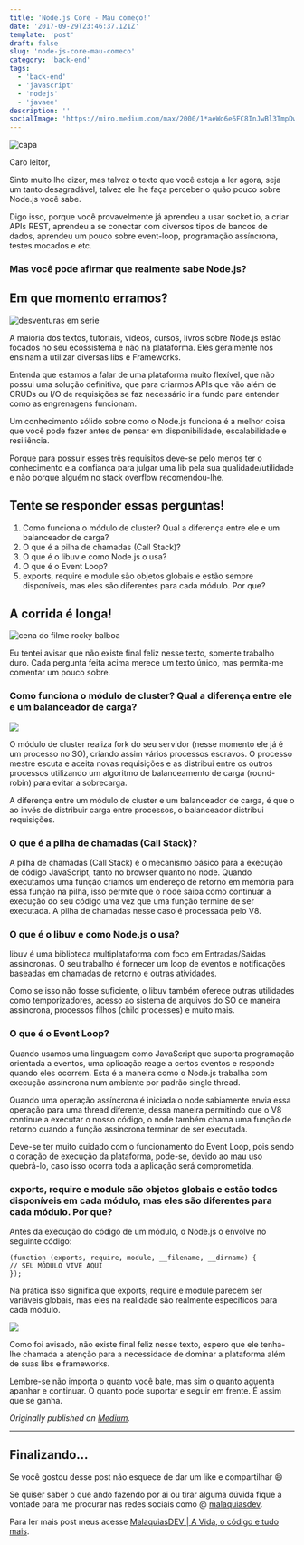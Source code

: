 ```yaml
---
title: 'Node.js Core - Mau começo!'
date: '2017-09-29T23:46:37.121Z'
template: 'post'
draft: false
slug: 'node-js-core-mau-comeco'
category: 'back-end'
tags:
  - 'back-end'
  - 'javascript'
  - 'nodejs'
  - 'javaee'
description: ''
socialImage: 'https://miro.medium.com/max/2000/1*aeWo6e6FC8InJwBl3TmpDw.jpeg'
---
```


![capa](https://miro.medium.com/max/2000/1*aeWo6e6FC8InJwBl3TmpDw.jpeg)

Caro leitor,

Sinto muito lhe dizer, mas talvez o texto que você esteja a ler agora, seja um tanto desagradável, talvez ele lhe faça perceber o quão pouco sobre Node.js você sabe.

Digo isso, porque você provavelmente já aprendeu a usar socket.io, a criar APIs REST, aprendeu a se conectar com diversos tipos de bancos de dados, aprendeu um pouco sobre event-loop, programação assíncrona, testes mocados e etc.

### Mas você pode afirmar que realmente sabe Node.js?

## Em que momento erramos?

![desventuras em serie](https://miro.medium.com/max/800/1*KsgkyukZY8usqw9iFrHHuA.png)

A maioria dos textos, tutoriais, vídeos, cursos, livros sobre Node.js estão focados no seu ecossistema e não na plataforma. Eles geralmente nos ensinam a utilizar diversas libs e Frameworks.

Entenda que estamos a falar de uma plataforma muito flexível, que não possui uma solução definitiva, que para criarmos APIs que vão além de CRUDs ou I/O de requisições se faz necessário ir a fundo para entender como as engrenagens funcionam.

Um conhecimento sólido sobre como o Node.js funciona é a melhor coisa que você pode fazer antes de pensar em disponibilidade, escalabilidade e resiliência.

Porque para possuir esses três requisitos deve-se pelo menos ter o conhecimento e a confiança para julgar uma lib pela sua qualidade/utilidade e não porque alguém no stack overflow recomendou-lhe.

## Tente se responder essas perguntas!

1. Como funciona o módulo de cluster? Qual a diferença entre ele e um balanceador de carga?
2. O que é a pilha de chamadas (Call Stack)?
3. O que é o libuv e como Node.js o usa?
4. O que é o Event Loop?
5. exports, require e module são objetos globais e estão sempre disponíveis, mas eles são diferentes para cada módulo. Por que?

## A corrida é longa!

![cena do filme rocky balboa](https://miro.medium.com/max/1920/1*ZgzZOfZ8D8OSGq_aLRhQow.jpeg)

Eu tentei avisar que não existe final feliz nesse texto, somente trabalho duro. Cada pergunta feita acima merece um texto único, mas permita-me comentar um pouco sobre.

### Como funciona o módulo de cluster? Qual a diferença entre ele e um balanceador de carga?

![](https://miro.medium.com/max/157/1*n370HV1iZTOO289dUrmh9w.png)

O módulo de cluster realiza fork do seu servidor (nesse momento ele já é um processo no SO), criando assim vários processos escravos. O processo mestre escuta e aceita novas requisições e as distribui entre os outros processos utilizando um algoritmo de balanceamento de carga (round-robin) para evitar a sobrecarga.

A diferença entre um módulo de cluster e um balanceador de carga, é que o ao invés de distribuir carga entre processos, o balanceador distribui requisições.

### O que é a pilha de chamadas (Call Stack)?

A pilha de chamadas (Call Stack) é o mecanismo básico para a execução de código JavaScript, tanto no browser quanto no node. Quando executamos uma função criamos um endereço de retorno em memória para essa função na pilha, isso permite que o node saiba como continuar a execução do seu código uma vez que uma função termine de ser executada. A pilha de chamadas nesse caso é processada pelo V8.

### O que é o libuv e como Node.js o usa?

libuv é uma biblioteca multiplataforma com foco em Entradas/Saídas assíncronas. O seu trabalho é fornecer um loop de eventos e notificações baseadas em chamadas de retorno e outras atividades.

Como se isso não fosse suficiente, o libuv também oferece outras utilidades como temporizadores, acesso ao sistema de arquivos do SO de maneira assíncrona, processos filhos (child processes) e muito mais.

### O que é o Event Loop?

Quando usamos uma linguagem como JavaScript que suporta programação orientada a eventos, uma aplicação reage a certos eventos e responde quando eles ocorrem. Esta é a maneira como o Node.js trabalha com execução assíncrona num ambiente por padrão single thread.

Quando uma operação assíncrona é iniciada o node sabiamente envia essa operação para uma thread diferente, dessa maneira permitindo que o V8 continue a executar o nosso código, o node também chama uma função de retorno quando a função assíncrona terminar de ser executada.

Deve-se ter muito cuidado com o funcionamento do Event Loop, pois sendo o coração de execução da plataforma, pode-se, devido ao mau uso quebrá-lo, caso isso ocorra toda a aplicação será comprometida.

### exports, require e module são objetos globais e estão todos disponíveis em cada módulo, mas eles são diferentes para cada módulo. Por que?

Antes da execução do código de um módulo, o Node.js o envolve no seguinte código:

```
(function (exports, require, module, __filename, __dirname) {
// SEU MÓDULO VIVE AQUI
});
```

Na prática isso significa que exports, require e module parecem ser variáveis globais, mas eles na realidade são realmente específicos para cada módulo.

![](https://miro.medium.com/max/1920/1*PBfGecF7Q-nV5JiHn4GAsg.jpeg)

Como foi avisado, não existe final feliz nesse texto, espero que ele tenha-lhe chamada a atenção para a necessidade de dominar a plataforma além de suas libs e frameworks.

Lembre-se não importa o quanto você bate, mas sim o quanto aguenta apanhar e continuar. O quanto pode suportar e seguir em frente. É assim que se ganha.

_Originally published on [Medium](https://medium.com/collabcode/node-js-core-mau-começo-780d5cfa6e8b)._

---

## Finalizando…

Se você gostou desse post não esquece de dar um like e compartilhar 😄

Se quiser saber o que ando fazendo por ai ou tirar alguma dúvida fique a vontade para me procurar nas redes sociais como @ [malaquiasdev](https://twitter.com/malaquiasdev).

Para ler mais post meus acesse [MalaquiasDEV | A Vida, o código e tudo mais](http://malaquias.dev).